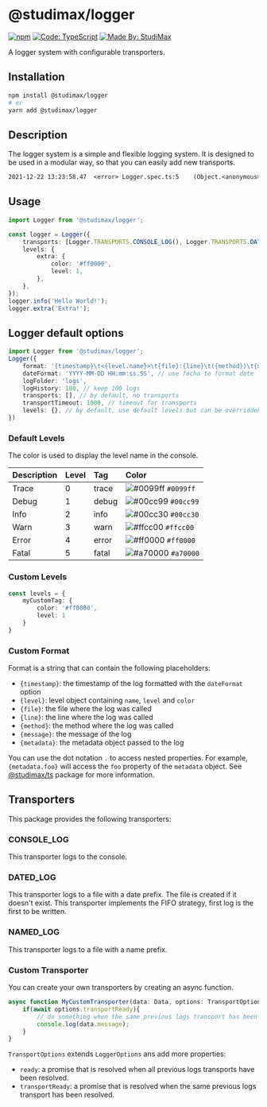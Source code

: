 # @studimax/logger

[![npm](https://img.shields.io/npm/v/@studimax/logger)](https://www.npmjs.com/package/@studimax/logger)
[![Code: TypeScript](https://img.shields.io/badge/made%20with-typescript-blue.svg?logo=typescript&logoColor=white)](https://github.com/microsoft/TypeScript)
[![Made By: StudiMax](https://img.shields.io/badge/made%20by-studimax-red.svg)](https://github.com/studimax)

A logger system with configurable transporters.

## Installation
```bash
npm install @studimax/logger
# or
yarn add @studimax/logger
```

## Description
The logger system is a simple and flexible logging system.
It is designed to be used in a modular way, so that you can easily add new transports.

```txt
2021-12-22 13:23:58.47	<error>	Logger.spec.ts:5	(Object.<anonymous>)    log1 {"hello":"world"}
```

## Usage
```ts
import Logger from '@studimax/logger';

const logger = Logger({
    transports: [Logger.TRANSPORTS.CONSOLE_LOG(), Logger.TRANSPORTS.DATED_LOG()],
    levels: {
        extra: {
            color: '#ff0000',
            level: 1,
        },
    },
});
logger.info('Hello World!');
logger.extra('Extra!');
```
## Logger default options
```ts
import Logger from '@studimax/logger';
Logger({
    format: '{timestamp}\t<{level.name}>\t{file}:{line}\t({method})\t{message} {metadata}', //see format docs
    dateFormat: 'YYYY-MM-DD HH:mm:ss.SS', // use fecha to format date
    logFolder: 'logs',
    logHistory: 100, // keep 100 logs
    transports: [], // by default, no transports
    transportTimeout: 1000, // timeout for transports
    levels: {}, // by default, use default levels but can be overridden
})
```
### Default Levels
The color is used to display the level name in the console.

| Description | Level | Tag   | Color                                                                     |
|:------------|:------|:------|:--------------------------------------------------------------------------|
| Trace       | 0     | trace | ![#0099ff](https://via.placeholder.com/15/0099ff/000000?text=+) `#0099ff` |
| Debug       | 1     | debug | ![#00cc99](https://via.placeholder.com/15/00cc99/000000?text=+) `#00cc99` |
| Info        | 2     | info  | ![#00cc30](https://via.placeholder.com/15/00cc30/000000?text=+) `#00cc30` |
| Warn        | 3     | warn  | ![#ffcc00](https://via.placeholder.com/15/ffcc00/000000?text=+) `#ffcc00` |
| Error       | 4     | error | ![#ff0000](https://via.placeholder.com/15/ff0000/000000?text=+) `#ff0000` |
| Fatal       | 5     | fatal | ![#a70000](https://via.placeholder.com/15/a70000/000000?text=+) `#a70000` |

### Custom Levels
```ts
const levels = {
    myCustomTag: {
        color: '#ff0000',
        level: 1
    }
}
```

### Custom Format
Format is a string that can contain the following placeholders:
- `{timestamp}`: the timestamp of the log formatted with the `dateFormat` option
- `{level}`: level object containing `name`, `level` and `color`
- `{file}`: the file where the log was called
- `{line}`: the line where the log was called
- `{method}`: the method where the log was called
- `{message}`: the message of the log
- `{metadata}`: the metadata object passed to the log

You can use the dot notation `.` to access nested properties. For example, `{metadata.foo}` will access the `foo` property of the `metadata` object.
See [@studimax/ts](https://www.npmjs.com/package/@studimax/ts) package for more information.

## Transporters
This package provides the following transporters:
### CONSOLE_LOG
This transporter logs to the console.
### DATED_LOG
This transporter logs to a file with a date prefix. The file is created if it doesn't exist.
This transporter implements the FIFO strategy, first log is the first to be written.
### NAMED_LOG
This transporter logs to a file with a name prefix.
### Custom Transporter
You can create your own transporters by creating an async function.
```ts
async function MyCustomTransporter(data: Data, options: TransportOptions) {
    if(await options.transportReady){
        // do something when the same previous logs transport has been resolved.
        console.log(data.message);
    }
}
```
`TransportOptions` extends `LoggerOptions` ans add more properties:
- `ready`: a promise that is resolved when all previous logs transports have been resolved.
- `transportReady`: a promise that is resolved when the same previous logs transport has been resolved.
